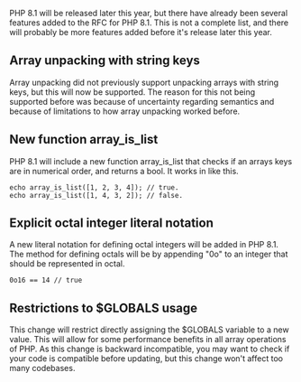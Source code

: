 PHP 8.1 will be released later this year, but there have already been several features added to the RFC for PHP 8.1.
This is not a complete list, and there will probably be more features added before it's release later this year.

## Array unpacking with string keys

Array unpacking did not previously support unpacking arrays with string keys, but this will now be supported.
The reason for this not being supported before was because of uncertainty regarding semantics and because
of limitations to how array unpacking worked before.

## New function array_is_list

PHP 8.1 will include a new function array_is_list that checks if an arrays keys are in numerical order,
and returns a bool. It works in like this.

<pre class="code code-block prettyprint"><code>echo array_is_list([1, 2, 3, 4]); // true.
echo array_is_list([1, 4, 3, 2]); // false.
</code></pre>

## Explicit octal integer literal notation

A new literal notation for defining octal integers will be added in PHP 8.1.
The method for defining octals will be by appending "0o" to an integer that should be represented in octal.

<pre class="code code-block prettyprint"><code>0o16 == 14 // true
</code></pre>

## Restrictions to $GLOBALS usage

This change will restrict directly assigning the $GLOBALS variable to a new value. This will allow for some performance
benefits in all array operations of PHP. As this change is backward incompatible, you may want to
check if your code is compatible before updating, but this change won't affect too many codebases.
